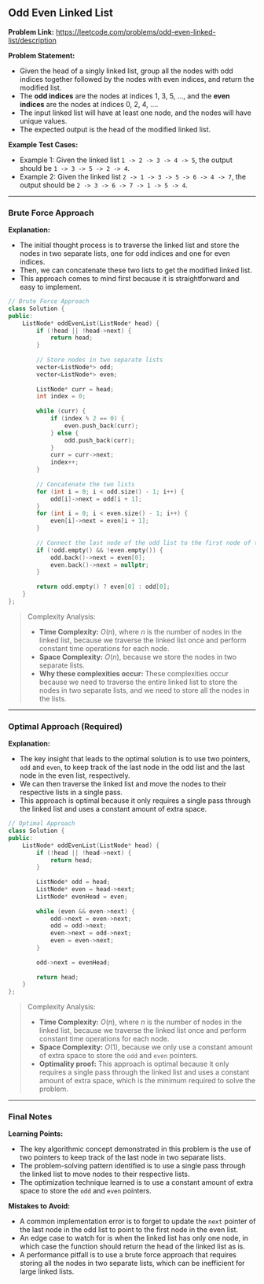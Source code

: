 ## Odd Even Linked List

**Problem Link:** https://leetcode.com/problems/odd-even-linked-list/description

**Problem Statement:**
- Given the head of a singly linked list, group all the nodes with odd indices together followed by the nodes with even indices, and return the modified list.
- The **odd indices** are the nodes at indices 1, 3, 5, ..., and the **even indices** are the nodes at indices 0, 2, 4, ....
- The input linked list will have at least one node, and the nodes will have unique values.
- The expected output is the head of the modified linked list.

**Example Test Cases:**
- Example 1: Given the linked list `1 -> 2 -> 3 -> 4 -> 5`, the output should be `1 -> 3 -> 5 -> 2 -> 4`.
- Example 2: Given the linked list `2 -> 1 -> 3 -> 5 -> 6 -> 4 -> 7`, the output should be `2 -> 3 -> 6 -> 7 -> 1 -> 5 -> 4`.

---

### Brute Force Approach

**Explanation:**
- The initial thought process is to traverse the linked list and store the nodes in two separate lists, one for odd indices and one for even indices.
- Then, we can concatenate these two lists to get the modified linked list.
- This approach comes to mind first because it is straightforward and easy to implement.

```cpp
// Brute Force Approach
class Solution {
public:
    ListNode* oddEvenList(ListNode* head) {
        if (!head || !head->next) {
            return head;
        }
        
        // Store nodes in two separate lists
        vector<ListNode*> odd;
        vector<ListNode*> even;
        
        ListNode* curr = head;
        int index = 0;
        
        while (curr) {
            if (index % 2 == 0) {
                even.push_back(curr);
            } else {
                odd.push_back(curr);
            }
            curr = curr->next;
            index++;
        }
        
        // Concatenate the two lists
        for (int i = 0; i < odd.size() - 1; i++) {
            odd[i]->next = odd[i + 1];
        }
        for (int i = 0; i < even.size() - 1; i++) {
            even[i]->next = even[i + 1];
        }
        
        // Connect the last node of the odd list to the first node of the even list
        if (!odd.empty() && !even.empty()) {
            odd.back()->next = even[0];
            even.back()->next = nullptr;
        }
        
        return odd.empty() ? even[0] : odd[0];
    }
};
```

> Complexity Analysis:
> - **Time Complexity:** $O(n)$, where $n$ is the number of nodes in the linked list, because we traverse the linked list once and perform constant time operations for each node.
> - **Space Complexity:** $O(n)$, because we store the nodes in two separate lists.
> - **Why these complexities occur:** These complexities occur because we need to traverse the entire linked list to store the nodes in two separate lists, and we need to store all the nodes in the lists.

---

### Optimal Approach (Required)

**Explanation:**
- The key insight that leads to the optimal solution is to use two pointers, `odd` and `even`, to keep track of the last node in the odd list and the last node in the even list, respectively.
- We can then traverse the linked list and move the nodes to their respective lists in a single pass.
- This approach is optimal because it only requires a single pass through the linked list and uses a constant amount of extra space.

```cpp
// Optimal Approach
class Solution {
public:
    ListNode* oddEvenList(ListNode* head) {
        if (!head || !head->next) {
            return head;
        }
        
        ListNode* odd = head;
        ListNode* even = head->next;
        ListNode* evenHead = even;
        
        while (even && even->next) {
            odd->next = even->next;
            odd = odd->next;
            even->next = odd->next;
            even = even->next;
        }
        
        odd->next = evenHead;
        
        return head;
    }
};
```

> Complexity Analysis:
> - **Time Complexity:** $O(n)$, where $n$ is the number of nodes in the linked list, because we traverse the linked list once and perform constant time operations for each node.
> - **Space Complexity:** $O(1)$, because we only use a constant amount of extra space to store the `odd` and `even` pointers.
> - **Optimality proof:** This approach is optimal because it only requires a single pass through the linked list and uses a constant amount of extra space, which is the minimum required to solve the problem.

---

### Final Notes

**Learning Points:**
- The key algorithmic concept demonstrated in this problem is the use of two pointers to keep track of the last node in two separate lists.
- The problem-solving pattern identified is to use a single pass through the linked list to move nodes to their respective lists.
- The optimization technique learned is to use a constant amount of extra space to store the `odd` and `even` pointers.

**Mistakes to Avoid:**
- A common implementation error is to forget to update the `next` pointer of the last node in the odd list to point to the first node in the even list.
- An edge case to watch for is when the linked list has only one node, in which case the function should return the head of the linked list as is.
- A performance pitfall is to use a brute force approach that requires storing all the nodes in two separate lists, which can be inefficient for large linked lists.